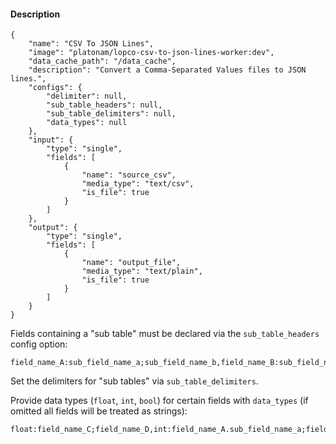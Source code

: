 #### Description

    {
        "name": "CSV To JSON Lines",
        "image": "platonam/lopco-csv-to-json-lines-worker:dev",
        "data_cache_path": "/data_cache",
        "description": "Convert a Comma-Separated Values files to JSON lines.",
        "configs": {
            "delimiter": null,
            "sub_table_headers": null,
            "sub_table_delimiters": null,
            "data_types": null
        },
        "input": {
            "type": "single",
            "fields": [
                {
                    "name": "source_csv",
                    "media_type": "text/csv",
                    "is_file": true
                }
            ]
        },
        "output": {
            "type": "single",
            "fields": [
                {
                    "name": "output_file",
                    "media_type": "text/plain",
                    "is_file": true
                }
            ]
        }
    }

Fields containing a "sub table" must be declared via the `sub_table_headers` config option:
    
    field_name_A:sub_field_name_a;sub_field_name_b,field_name_B:sub_field_name_a

Set the delimiters for "sub tables" via `sub_table_delimiters`.

Provide data types (`float`, `int`, `bool`) for certain fields with `data_types` (if omitted all fields will be treated as strings):

    float:field_name_C;field_name_D,int:field_name_A.sub_field_name_a;field_name_B.sub_field_name_a
